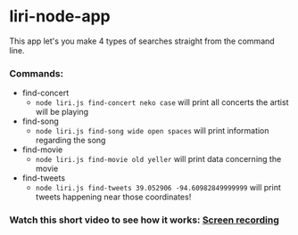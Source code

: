 # liri-node-app
This app let's you make 4 types of searches straight from the command line. 

### Commands:
* find-concert
    * `node liri.js find-concert neko case` will print all concerts the artist will be playing
* find-song
    * `node liri.js find-song wide open spaces` will print information regarding the song
* find-movie
    * `node liri.js find-movie old yeller` will print data concerning the movie
* find-tweets
    * `node liri.js find-tweets 39.052906 -94.60982849999999` will print tweets happening near those coordinates!

### Watch this short video to see how it works: [Screen recording](https://youtu.be/upfLsDr5vj0)